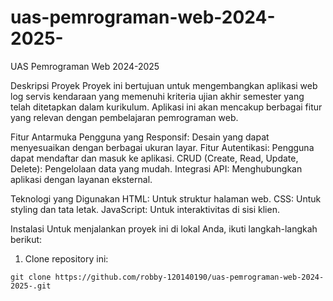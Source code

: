 # uas-pemrograman-web-2024-2025-
UAS Pemrograman Web 2024-2025

Deskripsi Proyek
Proyek ini bertujuan untuk mengembangkan aplikasi web log servis kendaraan yang memenuhi kriteria ujian akhir semester yang telah ditetapkan dalam kurikulum. Aplikasi ini akan mencakup berbagai fitur yang relevan dengan pembelajaran pemrograman web.

Fitur
Antarmuka Pengguna yang Responsif: Desain yang dapat menyesuaikan dengan berbagai ukuran layar.
Fitur Autentikasi: Pengguna dapat mendaftar dan masuk ke aplikasi.
CRUD (Create, Read, Update, Delete): Pengelolaan data yang mudah.
Integrasi API: Menghubungkan aplikasi dengan layanan eksternal.

Teknologi yang Digunakan
HTML: Untuk struktur halaman web.
CSS: Untuk styling dan tata letak.
JavaScript: Untuk interaktivitas di sisi klien.

Instalasi
Untuk menjalankan proyek ini di lokal Anda, ikuti langkah-langkah berikut:

1. Clone repository ini:
```
git clone https://github.com/robby-120140190/uas-pemrograman-web-2024-2025-.git
```
